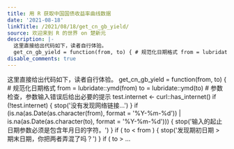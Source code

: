 ```yaml
---
title: 用 R 获取中国国债收益率曲线数据
date: '2021-08-18'
linkTitle: /2021/08/18/get_cn_gb_yield/
source: 欢迎来到 R 的世界 on 楚新元
description: |-
  这里直接给出代码如下，读者自行体验。
  get_cn_gb_yield = function(from, to) { # 规范化日期格式 from = lubridate::ymd(from) to = lubridate::ymd(to) # 参数检查，参数输入错误后给出必要的提示 test.internet &lt;- curl::has_internet() if (!test.internet) { stop(&#39;没有发现网络链接...&#39;) } if (is.na(as.Date(as.character(from), format = &#39;%Y-%m-%d&#39;)) | is.na(as.Date(as.character(to), format = &#39;%Y-%m-%d&#39;))) { stop(&#39;输入的起止日期参数必须是包含年月日的字符。&#39;) } if ( to &lt; from ) { stop(&#39;发现期初日期 &gt; 期末日期，你把两者弄混了吗？&#39;) } if ( to &gt; ...
disable_comments: true
---
```

这里直接给出代码如下，读者自行体验。
get_cn_gb_yield = function(from, to) { # 规范化日期格式 from = lubridate::ymd(from) to = lubridate::ymd(to) # 参数检查，参数输入错误后给出必要的提示 test.internet &lt;- curl::has_internet() if (!test.internet) { stop(&#39;没有发现网络链接...&#39;) } if (is.na(as.Date(as.character(from), format = &#39;%Y-%m-%d&#39;)) | is.na(as.Date(as.character(to), format = &#39;%Y-%m-%d&#39;))) { stop(&#39;输入的起止日期参数必须是包含年月日的字符。&#39;) } if ( to &lt; from ) { stop(&#39;发现期初日期 &gt; 期末日期，你把两者弄混了吗？&#39;) } if ( to &gt; ...